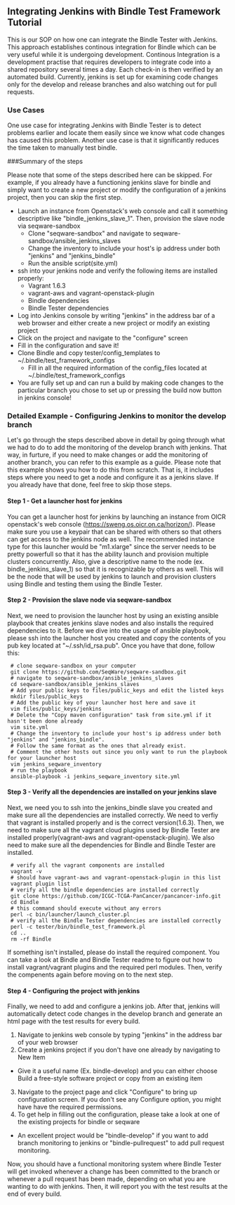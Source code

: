 ## Integrating Jenkins with Bindle Test Framework Tutorial

This is our SOP on how one can integrate the Bindle Tester with Jenkins. This approach establishes continous integration for Bindle which can be very useful while it is undergoing development. Continous Integration is a development practise that requires developers to integrate code into a shared repository several times a day. Each check-in is then verified by an automated build. Currently, jenkins is set up for examining code changes only for the develop and release branches and also watching out for pull requests. 

### Use Cases
One use case for integrating Jenkins with Bindle Tester is to detect problems earlier and locate them easily since we know what code changes has caused this problem. Another use case is that it significantly reduces the time taken to manually test bindle. 

###Summary of the steps

Please note that some of the steps described here can be skipped. For example, if you already have a functioning jenkins slave for bindle and simply want to create a new project or modify the configuration of a jenkins project, then you can skip the first step.

* Launch an instance from Openstack's web console and call it something descriptive like "bindle_jenkins_slave_1". Then, provision the slave node via seqware-sandbox
  * Clone "seqware-sandbox" and navigate to seqware-sandbox/ansible_jenkins_slaves
  * Change the inventory to include your host's ip address under both "jenkins" and "jenkins_bindle"
  * Run the ansible script(site.yml)
* ssh into your jenkins node and verify the following items are installed properly:
  * Vagrant 1.6.3
  * vagrant-aws and vagrant-openstack-plugin 
  * Bindle dependencies
  * Bindle Tester dependencies
* Log into Jenkins console by writing "jenkins" in the address bar of a web browser and either create a new project or modify an existing project 
* Click on the project and navigate to the "configure" screen
* Fill in the configuration and save it!
* Clone Bindle and copy tester/config_templates to ~/.bindle/test_framework_configs
  * Fill in all the required information of the config_files located at ~/.bindle/test_framework_configs
* You are fully set up and can run a build by making code changes to the particular branch you chose to set up or pressing the build now button in jenkins console!


### Detailed Example - Configuring Jenkins to monitor the develop branch 
Let's go through the steps described above in detail by going through what we had to do to add the monitoring of the develop branch with jenkins. That way, in furture, if you need to make changes or add the monitoring of another branch, you can refer to this example as a guide. Please note that this example shows you how to do this from scratch. That is, it includes steps where you need to get a node and configure it as a jenkins slave. If you already have that done, feel free to skip those steps.

#### Step 1 - Get a launcher host for jenkins
You can get a launcher host for jenkins by launching an instance from OICR openstack's web console (https://sweng.os.oicr.on.ca/horizon/). Please make sure you use a keypair that can be shared with others so that others can get access to the jenkins node as well. The recommended instance type for this launcher would be "m1.xlarge" since the server needs to be pretty powerfull so that it has the ability launch and provision multiple clusters concurrently. Also, give a descriptive name to the node (ex. bindle_jenkins_slave_1) so that it is recognizable by others as well. This will be the node that will be used by jenkins to launch and provision clusters using Bindle and testing them using the Bindle Tester.

#### Step 2 - Provision the slave node via seqware-sandbox
Next, we need to provision the launcher host by using an existing ansible playbook that creates jenkins slave nodes and also installs the required dependencies to it. Before we dive into the usage of ansible playbook, please ssh into the launcher host you created and copy the contents of you pub key located at "~/.ssh/id_rsa.pub". Once you have that done, follow this:

     # clone seqware-sandbox on your computer
     git clone https://github.com/SeqWare/seqware-sandbox.git
     # navigate to seqware-sandbox/ansible_jenkins_slaves
     cd seqware-sandbox/ansible_jenkins_slaves
     # Add your public keys to files/public_keys and edit the listed keys
     mkdir files/public_keys
     # Add the public key of your launcher host here and save it
     vim files/public_keys/jenkins
     # Delete the "Copy maven configuration" task from site.yml if it hasn't been done already
     vim site.yml
     # Change the inventory to include your host's ip address under both "jenkins" and "jenkins_bindle". 
     # Follow the same format as the ones that already exist. 
     # Comment the other hosts out since you only want to run the playbook for your launcher host
     vim jenkins_seqware_inventory
     # run the playbook
     ansible-playbook -i jenkins_seqware_inventory site.yml

#### Step 3 - Verify all the dependencies are installed on your jenkins slave
Next, we need you to ssh into the jenkins_bindle slave you created and make sure all the dependencies are installed correctly. We need to verfiy that vagrant is installed properly and is the correct version(1.6.3). Then, we need to make sure all the vagrant cloud plugins used by Bindle Tester are installed properly(vagrant-aws and vagrant-openstack-plugin). We also need to make sure all the dependencies for Bindle and Bindle Tester are installed.

     # verify all the vagrant components are installed
     vagrant -v
     # should have vagrant-aws and vagrant-openstack-plugin in this list
     vagrant plugin list
     # verify all the bindle dependencies are installed correctly
     git clone https://github.com/ICGC-TCGA-PanCancer/pancancer-info.git
     cd Bindle
     # this command should execute without any errors
     perl -c bin/launcher/launch_cluster.pl
     # verify all the Bindle Tester dependencies are installed correctly
     perl -c tester/bin/bindle_test_framework.pl
     cd ..
     rm -rf Bindle

If something isn't installed, please do install the required component. You can take a look at Bindle and Bindle Tester readme to figure out how to install vagrant/vagrant plugins and the required perl modules. Then, verify the compenents again before moving on to the next step.

#### Step 4 - Configuring the project with jenkins
Finally, we need to add and configure a jenkins job. After that, jenkins will automatically detect code changes in the develop branch and generate an html page with the test results for every build. 

1. Navigate to jenkins web console by typing "jenkins" in the address bar of your web browser
2. Create a jenkins project if you don't have one already by navigating to New Item
 * Give it a useful name (Ex. bindle-develop) and you can either choose Build a free-style software project or copy from an existing item
3. Navigate to the project page and click "Configure" to bring up configuration screen. If you don't see any Configure option, you might have have the required permissions.
4. To get help in filling out the configuration, please take a look at one of the existing projects for bindle or seqware
 * An excellent project would be "bindle-develop" if you want to add branch monitoring to jenkins or "bindle-pullrequest" to add pull request monitoring.

Now, you should have a functional monitoring system where Bindle Tester will get invoked whenever a change has been committed to the branch or whenever a pull request has been made, depending on what you are wanting to do with jenkins. Then, it will report you with the test results at the end of every build.
    
